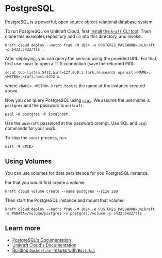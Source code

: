 # PostgreSQL

[PostgreSQL](https://www.postgresql.org/) is a powerful, open source object-relational database system.

To run PostgreSQL on Unikraft Cloud, first [install the `kraft` CLI tool](https://unikraft.org/docs/cli).
Then clone this examples repository and `cd` into this directory, and invoke:

```console
kraft cloud deploy --metro fra0 -M 1024 -e POSTGRES_PASSWORD=unikraft -p 5432:5432/tls .
```

After deploying, you can query the service using the provided URL.
For that, first use `socat` to open a TLS connection (save the returned PID):

```console
socat tcp-listen:5432,bind=127.0.0.1,fork,reuseaddr openssl:<NAME>.<METRO>.kraft.host:5432 &
```

where `<NAME>.<METRO>.kraft.host` is the name of the instance created above.

Now you can query PostgreSQL using [`psql`](https://www.postgresql.org/docs/current/app-psql.html).
We assume the username is `postgres` and the password is `unikraft`:

```console
psql -U postgres -h localhost
```

Use the `unikraft` password at the password prompt.
Use SQL and `psql` commands for your work.

To stop the `socat` process, run:

```console
kill -9 <PID>
```

## Using Volumes

You can use volumes for data persistence for you PostgreSQL instance.

For that you would first create a volume:

```console
kraft cloud volume create --name postgres --size 200
```

Then start the PostgreSQL instance and mount that volume:

```console
kraft cloud deploy --metro fra0 -M 1024 -e POSTGRES_PASSWORD=unikraft -e PGDATA=/volume/postgres -v postgres:/volume -p 5432:5432/tls .
```

## Learn more

- [PostgreSQL's Documentation](https://www.postgresql.org/docs/)
- [Unikraft Cloud's Documentation](https://unikraft.cloud/docs/)
- [Building `Dockerfile` Images with `Buildkit`](https://unikraft.org/guides/building-dockerfile-images-with-buildkit)
